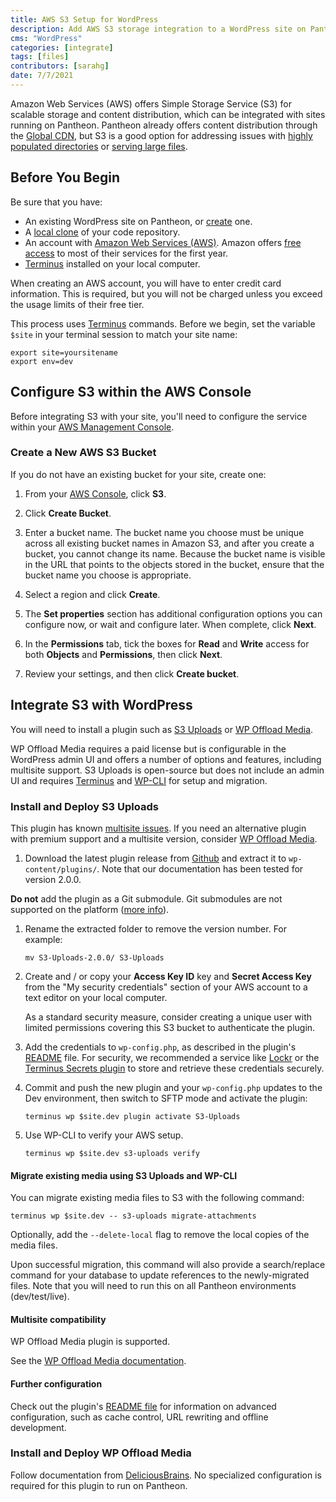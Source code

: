 ```yaml
---
title: AWS S3 Setup for WordPress
description: Add AWS S3 storage integration to a WordPress site on Pantheon
cms: "WordPress"
categories: [integrate]
tags: [files]
contributors: [sarahg]
date: 7/7/2021
---
```


Amazon Web Services (AWS) offers Simple Storage Service (S3) for scalable storage and content distribution, which can be integrated with sites running on Pantheon. Pantheon already offers content distribution through the [Global CDN](/guides/global-cdn), but S3 is a good option for addressing issues with [highly populated directories](/guides/platform-considerations/files-directories#highly-populated-directories) or [serving large files](/guides/platform-considerations/files-directories#large-files).

## Before You Begin

Be sure that you have:

- An existing WordPress site on Pantheon, or [create](https://dashboard.pantheon.io/sites/create) one.
- A [local clone](/guides/git/git-config#clone-your-site-codebase) of your code repository.
- An account with [Amazon Web Services (AWS)](https://aws.amazon.com/s3/). Amazon offers [free access](https://aws.amazon.com/free/) to most of their services for the first year.
- [Terminus](/terminus) installed on your local computer.

<Alert title="Note" type="info">
When creating an AWS account, you will have to enter credit card information. This is required, but you will not be charged unless you exceed the usage limits of their free tier.
</Alert>

<Alert title="Exports" type="export">

This process uses [Terminus](/terminus) commands. Before we begin, set the variable `$site` in your terminal session to match your site name:

```bash{promptUser: user}
export site=yoursitename
export env=dev
```

</Alert>

## Configure S3 within the AWS Console

Before integrating S3 with your site, you'll need to configure the service within your [AWS Management Console](https://console.aws.amazon.com).

### Create a New AWS S3 Bucket

If you do not have an existing bucket for your site, create one:

1. From your [AWS Console](https://console.aws.amazon.com), click **S3**.

1. Click **Create Bucket**.

1. Enter a bucket name. The bucket name you choose must be unique across all existing bucket names in Amazon S3, and after you create a bucket, you cannot change its name. Because the bucket name is visible in the URL that points to the objects stored in the bucket, ensure that the bucket name you choose is appropriate.

1. Select a region and click **Create**.

1. The **Set properties** section has additional configuration options you can configure now, or wait and configure later. When complete, click **Next**.

1. In the **Permissions** tab, tick the boxes for **Read** and **Write** access for both **Objects** and **Permissions**, then click **Next**.

1. Review your settings, and then click **Create bucket**.

## Integrate S3 with WordPress

You will need to install a plugin such as [S3 Uploads](https://github.com/humanmade/S3-Uploads) or [WP Offload Media](https://deliciousbrains.com/wp-offload-media/).

WP Offload Media requires a paid license but is configurable in the WordPress admin UI and offers a number of options and features, including multisite support. S3 Uploads is open-source but does not include an admin UI and requires [Terminus](/terminus) and [WP-CLI](/wp-cli) for setup and migration.

### Install and Deploy S3 Uploads

<Alert title="Note" type="info">

This plugin has known [multisite issues](https://github.com/humanmade/S3-Uploads/pull/214). If you need an alternative plugin with premium support and a multisite version, consider [WP Offload Media](#install-and-deploy-wp-offload-media).

</Alert>

1. Download the latest plugin release from [Github](https://github.com/humanmade/S3-Uploads/releases) and extract it to `wp-content/plugins/`. Note that our documentation has been tested for version 2.0.0.

  <Alert title="Warning" type="danger">

  **Do not** add the plugin as a Git submodule. Git submodules are not supported on the platform ([more info](/guides/git/faq-git#does-pantheon-support-git-submodules)).

  </Alert>

1. Rename the extracted folder to remove the version number. For example:

   ```bash{promptUser: user}
   mv S3-Uploads-2.0.0/ S3-Uploads
   ```

1. Create and / or copy your **Access Key ID** key and **Secret Access Key** from the "My security credentials" section of your AWS account to a text editor on your local computer.

   <Alert title="Note" type="info">

   As a standard security measure, consider creating a unique user with limited permissions covering this S3 bucket to authenticate the plugin.

   </Alert>

1. Add the credentials to `wp-config.php`, as described in the plugin's [README](https://github.com/humanmade/S3-Uploads#getting-set-up) file. For security, we recommended a service like [Lockr](/guides/lockr) or the [Terminus Secrets plugin](https://github.com/pantheon-systems/terminus-secrets-plugin) to store and retrieve these credentials securely.

1. Commit and push the new plugin and your `wp-config.php` updates to the Dev environment, then  switch to SFTP mode and activate the plugin:

    ```bash{promptUser: user}
    terminus wp $site.dev plugin activate S3-Uploads
    ```

1. Use WP-CLI to verify your AWS setup.

    ```bash{promptUser: user}
    terminus wp $site.dev s3-uploads verify
    ```

#### Migrate existing media using S3 Uploads and WP-CLI

You can migrate existing media files to S3 with the following command:

```bash{promptUser: user}
terminus wp $site.dev -- s3-uploads migrate-attachments
```

Optionally, add the `--delete-local` flag to remove the local copies of the media files.

Upon successful migration, this command will also provide a search/replace command for your database to update references to the newly-migrated files. Note that you will need to run this on all Pantheon environments (dev/test/live).

#### Multisite compatibility

WP Offload Media plugin is supported.

See the [WP Offload Media documentation](https://deliciousbrains.com/wp-offload-media/doc/multisite-per-subsite-bucket-and-custom-domain-settings/).

#### Further configuration

Check out the plugin's [README file](https://github.com/humanmade/S3-Uploads/blob/master/README.md) for information on advanced configuration, such as cache control, URL rewriting and offline development.

### Install and Deploy WP Offload Media

Follow documentation from [DeliciousBrains](https://deliciousbrains.com/wp-offload-media/doc/quick-start-guide). No specialized configuration is required for this plugin to run on Pantheon.
